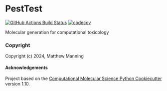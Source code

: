 PestTest
==============================
[//]: # (Badges)
[![GitHub Actions Build Status](https://github.com/REPLACE_WITH_OWNER_ACCOUNT/PestTest/workflows/CI/badge.svg)](https://github.com/REPLACE_WITH_OWNER_ACCOUNT/PestTest/actions?query=workflow%3ACI)
[![codecov](https://codecov.io/gh/REPLACE_WITH_OWNER_ACCOUNT/PestTest/branch/main/graph/badge.svg)](https://codecov.io/gh/REPLACE_WITH_OWNER_ACCOUNT/PestTest/branch/main)


Molecular generation for computational toxicology

### Copyright

Copyright (c) 2024, Matthew Manning


#### Acknowledgements
 
Project based on the 
[Computational Molecular Science Python Cookiecutter](https://github.com/molssi/cookiecutter-cms) version 1.10.
